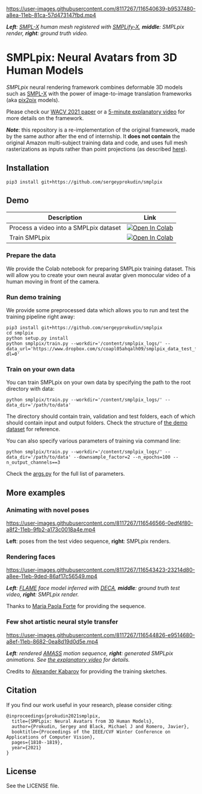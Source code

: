 https://user-images.githubusercontent.com/8117267/116540639-b9537480-a8ea-11eb-81ca-57d473147fbd.mp4


_**Left**: [SMPL-X](https://smpl-x.is.tue.mpg.de/) human mesh registered with [SMPLify-X](https://smpl-x.is.tue.mpg.de/), **middle**: SMPLpix render, **right**: ground truth video._


# SMPLpix: Neural Avatars from 3D Human Models

*SMPLpix* neural rendering framework combines deformable 3D models such as [SMPL-X](https://smpl-x.is.tue.mpg.de/)
with the power of image-to-image translation frameworks (aka [pix2pix](https://phillipi.github.io/pix2pix/) models).

Please check our [WACV 2021 paper](https://arxiv.org/abs/2008.06872) or a [5-minute explanatory video](https://www.youtube.com/watch?v=JY9t4xUAouk) for more details on the framework. 

_**Note**_: this repository is a re-implementation of the original framework, made by the same author after the end of internship.
It **does not contain** the original Amazon multi-subject training data and code, and uses full mesh rasterizations as inputs rather than point projections (as described [here](https://youtu.be/JY9t4xUAouk?t=241)).

## Installation

```
pip3 install git+https://github.com/sergeyprokudin/smplpix
```

## Demo

| Description      | Link |
| ----------- | ----------- |
| Process a video into a SMPLpix dataset| [![Open In Colab](https://colab.research.google.com/assets/colab-badge.svg)](https://colab.research.google.com/github/google/nerfies/blob/main/notebooks/Nerfies_Capture_Processing.ipynb)|
| Train SMPLpix| [![Open In Colab](https://colab.research.google.com/assets/colab-badge.svg)](https://colab.research.google.com/github/sergeyprokudin/smplpix/blob/main/colab_notebooks/SMPLpix_training.ipynb)|

### Prepare the data

We provide the Colab notebook for preparing SMPLpix training dataset. This will allow you 
to create your own neural avatar given monocular video of a human moving in front of the camera.

### Run demo training

We provide some preprocessed data which allows you to run and test the training pipeline right away:

```
pip3 install git+https://github.com/sergeyprokudin/smplpix
cd smplpix
python setup.py install
python smplpix/train.py --workdir='/content/smplpix_logs/' --data_url='https://www.dropbox.com/s/coapl05ahqalh09/smplpix_data_test_final.zip?dl=0'
```

### Train on your own data

You can train SMPLpix on your own data by specifying the path to the root directory with data:

```
python smplpix/train.py --workdir='/content/smplpix_logs/' --data_dir='/path/to/data'
```

The directory should contain train, validation and test folders, each of which should contain input and output folders. Check the structure of [the demo dataset](https://www.dropbox.com/s/coapl05ahqalh09/smplpix_data_test_final.zip?dl=0) for reference.

You can also specify various parameters of training via command line: 

```
python smplpix/train.py --workdir='/content/smplpix_logs/' --data_dir='/path/to/data' --downsample_factor=2 --n_epochs=100 --n_output_channels==3
```

Check the [args.py](https://github.com/sergeyprokudin/smplpix/blob/main/smplpix/args.py) for the full list of parameters.

## More examples

### Animating with novel poses

https://user-images.githubusercontent.com/8117267/116546566-0edf4f80-a8f2-11eb-9fb2-a173c0018a4e.mp4

**Left**: poses from the test video sequence, **right**: SMPLpix renders. 


### Rendering faces

https://user-images.githubusercontent.com/8117267/116543423-23214d80-a8ee-11eb-9ded-86af17c56549.mp4

_**Left**: [FLAME](https://flame.is.tue.mpg.de/) face model inferred with [DECA](https://github.com/YadiraF/DECA), **middle**: ground truth test video, **right**: SMPLpix render._

Thanks to [Maria Paola Forte](https://www.is.mpg.de/~Forte) for providing the sequence.

### Few shot artistic neural style transfer

https://user-images.githubusercontent.com/8117267/116544826-e9514680-a8ef-11eb-8682-0ea8d19d0d5e.mp4

_**Left**: rendered [AMASS](https://amass.is.tue.mpg.de/) motion sequence, **right**: generated SMPLpix animations. See [the explanatory video](https://youtu.be/JY9t4xUAouk?t=255) for details._

Credits to [Alexander Kabarov](mailto:blackocher@gmail.com) for providing the training sketches.

## Citation

If you find our work useful in your research, please consider citing:
```
@inproceedings{prokudin2021smplpix,
  title={SMPLpix: Neural Avatars from 3D Human Models},
  author={Prokudin, Sergey and Black, Michael J and Romero, Javier},
  booktitle={Proceedings of the IEEE/CVF Winter Conference on Applications of Computer Vision},
  pages={1810--1819},
  year={2021}
}
```

## License

See the LICENSE file.

